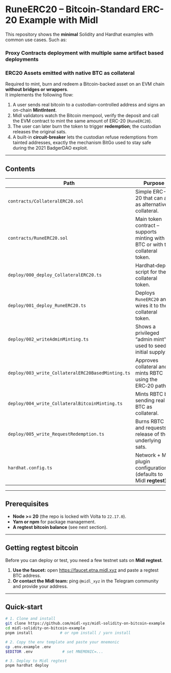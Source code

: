 # RuneERC20 – Bitcoin-Standard ERC-20 Example with Midl

This repository shows the **minimal** Solidity and Hardhat examples with common use cases. Such as:

### Proxy Contracts deployment with multiple same artifact based deployments

### ERC20 Assets emitted with native BTC as collateral
Required to mint, burn and redeem a Bitcoin-backed asset on an EVM chain **without bridges or wrappers**.  
It implements the following flow:

1. A user sends real bitcoin to a custodian-controlled address and signs an on-chain **MintIntent**.  
2. Midl validators watch the Bitcoin mempool, verify the deposit and call the EVM contract to mint the same amount of ERC-20 (`RuneERC20`).  
3. The user can later burn the token to trigger **redemption**; the custodian releases the original sats.  
4. A built-in **circuit-breaker** lets the custodian refuse redemptions from tainted addresses, exactly the mechanism BitGo used to stay safe during the 2021 BadgerDAO exploit.

---

## Contents

| Path | Purpose |
|------|---------|
| `contracts/CollateralERC20.sol` | Simple ERC-20 that can act as alternative collateral. |
| `contracts/RuneERC20.sol`      | Main token contract – supports minting with BTC or with the collateral token. |
| `deploy/000_deploy_CollateralERC20.ts` | Hardhat‑deploy script for the collateral token. |
| `deploy/001_deploy_RuneERC20.ts`      | Deploys `RuneERC20` and wires it to the collateral token. |
| `deploy/002_writeAdminMinting.ts`     | Shows a privileged “admin mint” used to seed initial supply. |
| `deploy/003_write_CollateralERC20BasedMinting.ts` | Approves collateral and mints RBTC using the ERC‑20 path. |
| `deploy/004_write_CollateralBitcoinMinting.ts`    | Mints RBTC by sending real BTC as collateral. |
| `deploy/005_write_RequestRedemption.ts`           | Burns RBTC and requests release of the underlying sats. |
| `hardhat.config.ts` | Network + Midl plugin configuration (defaults to Midl **regtest**). |

---

## Prerequisites

* **Node >= 20** (the repo is locked with Volta to `22.17.0`).  
* **Yarn or npm** for package management.  
* **A regtest bitcoin balance** (see next section).  

---

## Getting regtest bitcoin

Before you can deploy or test, you need a few testnet sats on **Midl regtest**.

1. **Use the faucet:** open <https://faucet.etna.midl.xyz> and paste a regtest BTC address.  
2. **Or contact the Midl team:** ping `@midl_xyz` in the Telegram community and provide your address.

---

## Quick-start

```bash
# 1. Clone and install
git clone https://github.com/midl-xyz/midl-solidity-on-bitcoin-example.git
cd midl-solidity-on-bitcoin-example
pnpm install            # or npm install / yarn install

# 2. Copy the env template and paste your mnemonic
cp .env.example .env
$EDITOR .env             # set MNEMONIC=...

# 3. Deploy to Midl regtest
pnpm hardhat deploy